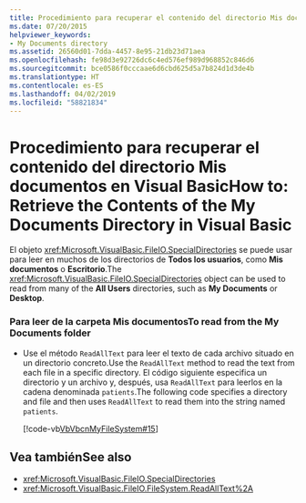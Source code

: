 ```yaml
---
title: Procedimiento para recuperar el contenido del directorio Mis documentos en Visual Basic
ms.date: 07/20/2015
helpviewer_keywords:
- My Documents directory
ms.assetid: 26560d01-7dda-4457-8e95-21db23d71aea
ms.openlocfilehash: fe98d3e92726dc6c4ed576ef989d968852c846d6
ms.sourcegitcommit: bce0586f0cccaae6d6cbd625d5a7b824d1d3de4b
ms.translationtype: HT
ms.contentlocale: es-ES
ms.lasthandoff: 04/02/2019
ms.locfileid: "58821834"
---
```

# <a name="how-to-retrieve-the-contents-of-the-my-documents-directory-in-visual-basic"></a><span data-ttu-id="f1b09-102">Procedimiento para recuperar el contenido del directorio Mis documentos en Visual Basic</span><span class="sxs-lookup"><span data-stu-id="f1b09-102">How to: Retrieve the Contents of the My Documents Directory in Visual Basic</span></span>
<span data-ttu-id="f1b09-103">El objeto <xref:Microsoft.VisualBasic.FileIO.SpecialDirectories> se puede usar para leer en muchos de los directorios de **Todos los usuarios**, como **Mis documentos** o **Escritorio**.</span><span class="sxs-lookup"><span data-stu-id="f1b09-103">The <xref:Microsoft.VisualBasic.FileIO.SpecialDirectories> object can be used to read from many of the **All Users** directories, such as **My Documents** or **Desktop**.</span></span>  
  
### <a name="to-read-from-the-my-documents-folder"></a><span data-ttu-id="f1b09-104">Para leer de la carpeta Mis documentos</span><span class="sxs-lookup"><span data-stu-id="f1b09-104">To read from the My Documents folder</span></span>  
  
-   <span data-ttu-id="f1b09-105">Use el método `ReadAllText` para leer el texto de cada archivo situado en un directorio concreto.</span><span class="sxs-lookup"><span data-stu-id="f1b09-105">Use the `ReadAllText` method to read the text from each file in a specific directory.</span></span> <span data-ttu-id="f1b09-106">El código siguiente especifica un directorio y un archivo y, después, usa `ReadAllText` para leerlos en la cadena denominada `patients`.</span><span class="sxs-lookup"><span data-stu-id="f1b09-106">The following code specifies a directory and file and then uses `ReadAllText` to read them into the string named `patients`.</span></span>  
  
     [!code-vb[VbVbcnMyFileSystem#15](~/samples/snippets/visualbasic/VS_Snippets_VBCSharp/VbVbcnMyFileSystem/VB/Class1.vb#15)]  
  
## <a name="see-also"></a><span data-ttu-id="f1b09-107">Vea también</span><span class="sxs-lookup"><span data-stu-id="f1b09-107">See also</span></span>

- <xref:Microsoft.VisualBasic.FileIO.SpecialDirectories>
- <xref:Microsoft.VisualBasic.FileIO.FileSystem.ReadAllText%2A>
